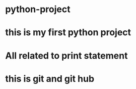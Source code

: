 # python-project
# this is my first python project
# All related to print statement
# this is git and git hub